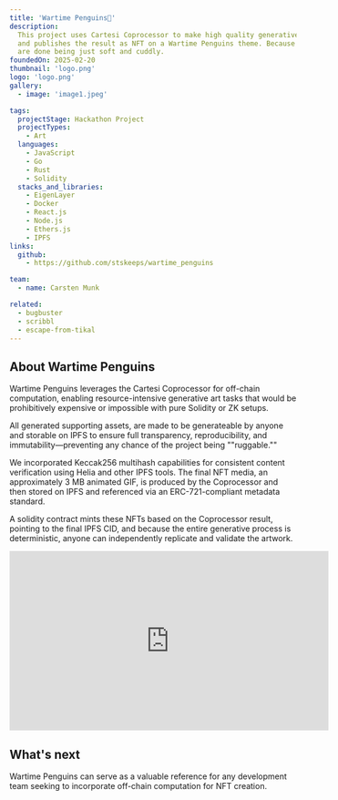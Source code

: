 ```yaml
---
title: 'Wartime Penguins🐧'
description:
  This project uses Cartesi Coprocessor to make high quality generative artwork
  and publishes the result as NFT on a Wartime Penguins theme. Because Penguins
  are done being just soft and cuddly.
foundedOn: 2025-02-20
thumbnail: 'logo.png'
logo: 'logo.png'
gallery:
  - image: 'image1.jpeg'

tags:
  projectStage: Hackathon Project
  projectTypes:
    - Art
  languages:
    - JavaScript
    - Go
    - Rust
    - Solidity
  stacks_and_libraries:
    - EigenLayer
    - Docker
    - React.js
    - Node.js
    - Ethers.js
    - IPFS
links:
  github:
    - https://github.com/stskeeps/wartime_penguins

team:
  - name: Carsten Munk

related:
  - bugbuster
  - scribbl
  - escape-from-tikal
---
```


## About Wartime Penguins

Wartime Penguins leverages the Cartesi Coprocessor for off-chain computation,
enabling resource-intensive generative art tasks that would be prohibitively
expensive or impossible with pure Solidity or ZK setups.

All generated supporting assets, are made to be generateable by anyone and
storable on IPFS to ensure full transparency, reproducibility, and
immutability—preventing any chance of the project being ""ruggable.""

We incorporated Keccak256 multihash capabilities for consistent content
verification using Helia and other IPFS tools. The final NFT media, an
approximately 3 MB animated GIF, is produced by the Coprocessor and then stored
on IPFS and referenced via an ERC-721-compliant metadata standard.

A solidity contract mints these NFTs based on the Coprocessor result, pointing
to the final IPFS CID, and because the entire generative process is
deterministic, anyone can independently replicate and validate the artwork.

<iframe width="560" height="315" src="https://www.youtube.com/embed/r7-nBxFY2xw?si=aRPwNwTisX64H2sD" title="YouTube video player" frameborder="0" allow="accelerometer; autoplay; clipboard-write; encrypted-media; gyroscope; picture-in-picture; web-share" referrerpolicy="strict-origin-when-cross-origin" allowfullscreen></iframe>

## What's next

Wartime Penguins can serve as a valuable reference for any development team
seeking to incorporate off-chain computation for NFT creation.

